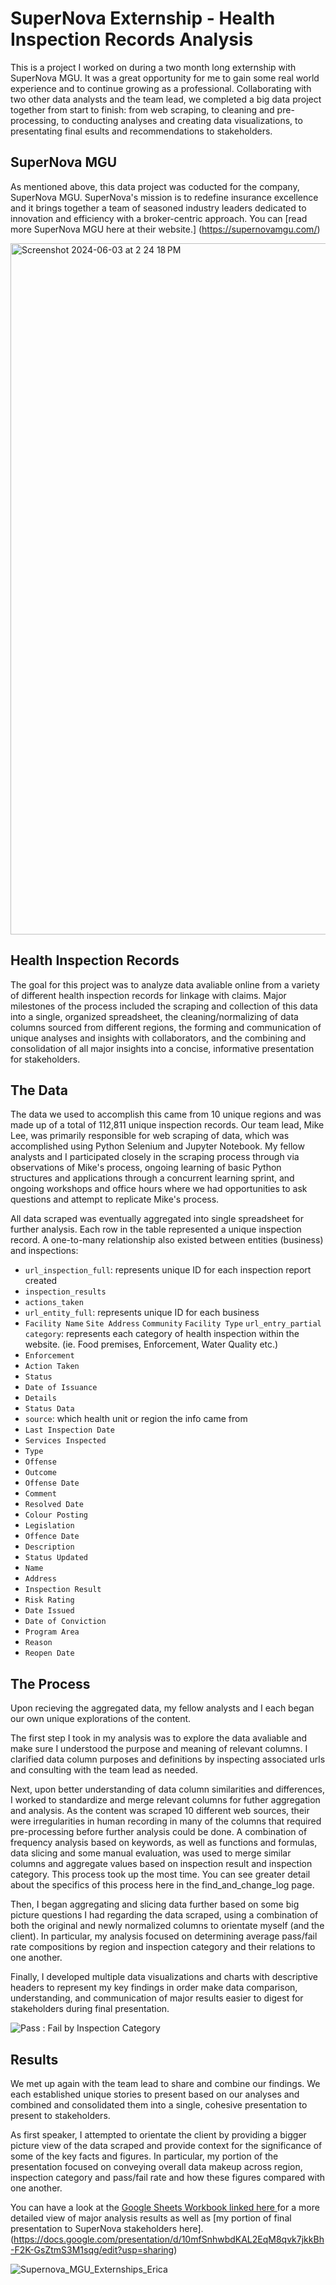# SuperNova Externship - Health Inspection Records Analysis

This is a project I worked on during a two month long externship with SuperNova MGU. It was a great opportunity for me to gain some real world experience and to continue growing as a professional. Collaborating with two other data analysts and the team lead, we completed a big data project together from start to finish: from web scraping, to cleaning and pre-processing, to conducting analyses and creating data visualizations, to presentating final esults and recommendations to stakeholders. 

## SuperNova MGU

As mentioned above, this data project was coducted for the company, SuperNova MGU. SuperNova's mission is to redefine insurance excellence and it brings together a team of seasoned industry leaders dedicated to innovation and efficiency with a broker-centric approach. You can [read more SuperNova MGU here at their website.] (https://supernovamgu.com/) 

<img width="1106" alt="Screenshot 2024-06-03 at 2 24 18 PM" src="https://github.com/ejdostal/Data_projects_TripleTen/assets/151595335/086c4cea-3d61-44b4-9bff-df5916323d6d">

## Health Inspection Records

The goal for this project was to analyze data avaliable online from a variety of different health inspection records for linkage with claims. Major milestones of the process included the scraping and collection of this data into a single, organized spreadsheet, the cleaning/normalizing of data columns sourced from different regions, the forming and communication of unique analyses and insights with collaborators, and the combining and consolidation of all major insights into a concise, informative presentation for stakeholders.

## The Data

The data we used to accomplish this came from 10 unique regions and was made up of a total of 112,811 unique inspection records. Our team lead, Mike Lee, was primarily responsible for web scraping of data, which was accomplished using Python Selenium and Jupyter Notebook. My fellow analysts and I participated closely in the scraping process through via observations of Mike's process, ongoing learning of basic Python structures and applications through a concurrent learning sprint, and ongoing workshops and office hours where we had opportunities to ask questions and attempt to replicate Mike's process. 

All data scraped was eventually aggregated into single spreadsheet for further analysis. Each row in the table represented a unique inspection record. A one-to-many relationship also existed between entities (business) and inspections:

- `url_inspection_full`: represents unique ID for each inspection report created
- `inspection_results`
- `actions_taken`
- `url_entity_full`: represents unique ID for each business
- `Facility Name`
`Site Address`
`Community`
`Facility Type`
`url_entry_partial`
`category`: represents each category of health inspection within the website. (ie. Food premises, Enforcement, Water Quality etc.)
- `Enforcement`
- `Action Taken`
- `Status`
- `Date of Issuance`
- `Details`
- `Status Data`
- `source`: which health unit or region the info came from
- `Last Inspection Date`
- `Services Inspected`
- `Type`
- `Offense`
- `Outcome`
- `Offense Date`
- `Comment`
- `Resolved Date`
- `Colour Posting`
- `Legislation`
- `Offence Date`
- `Description`
- `Status Updated`
- `Name`
- `Address`
- `Inspection Result`
- `Risk Rating`
- `Date Issued`
- `Date of Conviction`
- `Program Area`
- `Reason`
- `Reopen Date`


## The Process

Upon recieving the aggregated data, my fellow analysts and I each began our own unique explorations of the content. 

The first step I took in my analysis was to explore the data avaliable and make sure I understood the purpose and meaning of relevant columns. I clarified data column purposes and definitions by inspecting associated urls and consulting with the team lead as needed. 

Next, upon better understanding of data column similarities and differences, I worked to standardize and merge relevant columns for futher aggregation and analysis. As the content was scraped 10 different web sources, their were irregularities in human recording in many of the columns that required pre-processing before further analysis could be done. A combination of frequency analysis based on keywords, as well as functions and formulas, data slicing and some manual evaluation, was used to merge similar columns and aggregate values based on inspection result and inspection category. This process took up the most time. You can see greater detail about the specifics of this process here in the find_and_change_log page.

Then, I began aggregating and slicing data further based on some big picture questions I had regarding the data scraped, using a combination of both the original and newly normalized columns to orientate myself (and the client). In particular, my analysis focused on determining average pass/fail rate compositions by region and inspection category and their relations to one another.

Finally, I developed multiple data visualizations and charts with descriptive headers to represent my key findings in order make data comparison, understanding, and communication of major results easier to digest for stakeholders during final presentation. 

![Pass : Fail by Inspection Category](https://github.com/ejdostal/Data_projects_TripleTen/assets/151595335/35005919-b341-49df-821b-c5b5f305bab4)


## Results 

We met up again with the team lead to share and combine our findings. We each established unique stories to present based on our analyses and combined and consolidated them into a single, cohesive presentation to present to stakeholders.

As first speaker, I attempted to orientate the client by providing a bigger picture view of the data scraped and provide context for the significance of some of the key facts and figures. In particular, my portion of the presentation focused on conveying overall data makeup across region, inspection category and pass/fail rate and how these figures compared with one another. 

You can have a look at the [Google Sheets Workbook linked here ](https://docs.google.com/spreadsheets/d/1ZwUbskAimnJ_r7CBGr2PWSiFIXGusyGLmnMqu_lA-Uk/edit?usp=sharing) for a more detailed view of major analysis results as well as [my portion of final presentation to SuperNova stakeholders here].(https://docs.google.com/presentation/d/10mfSnhwbdKAL2EqM8qvk7jkkBh-F2K-GsZtmS3M1sqg/edit?usp=sharing) 

![Supernova_MGU_Externships_Erica](https://github.com/ejdostal/Data_projects_TripleTen/assets/151595335/d612c1bc-9857-478d-af42-f6038e99b9e8)

